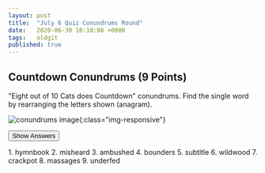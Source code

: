 ```yaml
---
layout: post
title:  "July 6 Quiz Conundrums Round"
date:   2020-06-30 10:10:08 +0000
tags:   oldgit
published: true
---
```


## Countdown Conundrums (9 Points)

"Eight out of 10 Cats does Countdown" conundrums.
Find the single word by rearranging the letters shown (anagram).

![conundrums image]({{site.baseurl}}/assets/images/2020-07-06-EOOTC.png){:class="img-responsive"}

<!-- markdownlint-disable -->
<button class="answer-button">Show Answers</button>
<div class="hide" markdown="1">
<!-- markdownlint-restore -->
1. hymnbook
2. misheard
3. ambushed
4. bounders
5. subtitle
6. wildwood
7. crackpot
8. massages
9. underfed
<!-- markdownlint-disable -->
</div>
<!-- markdownlint-restore -->
